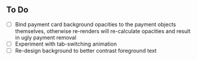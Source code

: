 ## **To Do**

- [ ] Bind payment card background opacities to the payment objects themselves, otherwise re-renders will re-calculate opacities and result in ugly payment removal
- [ ] Experiment with tab-switching animation
- [ ] Re-design background to better contrast foreground text
